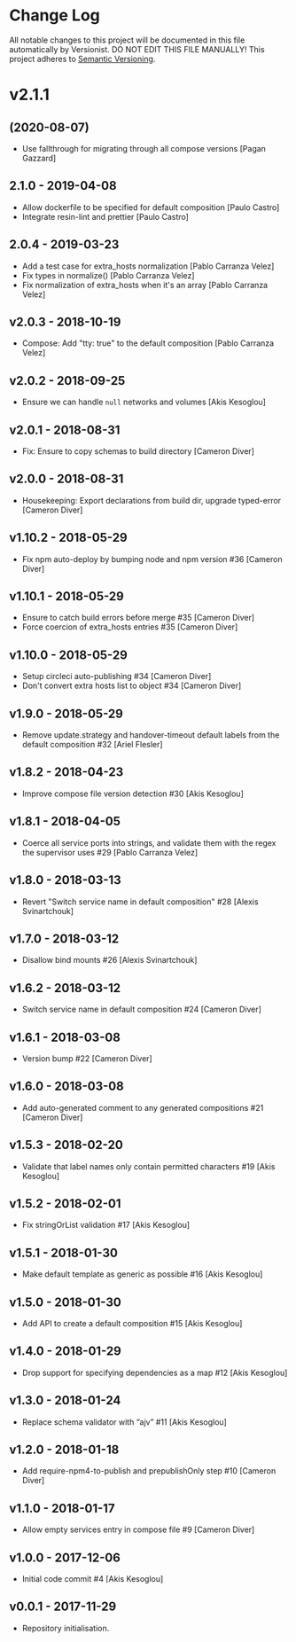 # Change Log

All notable changes to this project will be documented in this file
automatically by Versionist. DO NOT EDIT THIS FILE MANUALLY!
This project adheres to [Semantic Versioning](http://semver.org/).

# v2.1.1
## (2020-08-07)

* Use fallthrough for migrating through all compose versions [Pagan Gazzard]

## 2.1.0 - 2019-04-08

* Allow dockerfile to be specified for default composition [Paulo Castro]
* Integrate resin-lint and prettier [Paulo Castro]

## 2.0.4 - 2019-03-23

* Add a test case for extra_hosts normalization [Pablo Carranza Velez]
* Fix types in normalize() [Pablo Carranza Velez]
* Fix normalization of extra_hosts when it's an array [Pablo Carranza Velez]

## v2.0.3 - 2018-10-19

* Compose: Add "tty: true" to the default composition [Pablo Carranza Velez]

## v2.0.2 - 2018-09-25

* Ensure we can handle `null` networks and volumes [Akis Kesoglou]

## v2.0.1 - 2018-08-31

* Fix: Ensure to copy schemas to build directory [Cameron Diver]

## v2.0.0 - 2018-08-31

* Housekeeping: Export declarations from build dir, upgrade typed-error [Cameron Diver]

## v1.10.2 - 2018-05-29

* Fix npm auto-deploy by bumping node and npm version #36 [Cameron Diver]

## v1.10.1 - 2018-05-29

* Ensure to catch build errors before merge #35 [Cameron Diver]
* Force coercion of extra_hosts entries #35 [Cameron Diver]

## v1.10.0 - 2018-05-29

* Setup circleci auto-publishing #34 [Cameron Diver]
* Don't convert extra hosts list to object #34 [Cameron Diver]

## v1.9.0 - 2018-05-29

* Remove update.strategy and handover-timeout default labels from the default composition #32 [Ariel Flesler]

## v1.8.2 - 2018-04-23

* Improve compose file version detection #30 [Akis Kesoglou]

## v1.8.1 - 2018-04-05

* Coerce all service ports into strings, and validate them with the regex the supervisor uses #29 [Pablo Carranza Velez]

## v1.8.0 - 2018-03-13

* Revert "Switch service name in default composition" #28 [Alexis Svinartchouk]

## v1.7.0 - 2018-03-12

* Disallow bind mounts #26 [Alexis Svinartchouk]

## v1.6.2 - 2018-03-12

* Switch service name in default composition #24 [Cameron Diver]

## v1.6.1 - 2018-03-08

* Version bump #22 [Cameron Diver]

## v1.6.0 - 2018-03-08

* Add auto-generated comment to any generated compositions #21 [Cameron Diver]

## v1.5.3 - 2018-02-20

* Validate that label names only contain permitted characters #19 [Akis Kesoglou]

## v1.5.2 - 2018-02-01

* Fix stringOrList validation #17 [Akis Kesoglou]

## v1.5.1 - 2018-01-30

* Make default template as generic as possible #16 [Akis Kesoglou]

## v1.5.0 - 2018-01-30

* Add API to create a default composition #15 [Akis Kesoglou]

## v1.4.0 - 2018-01-29

* Drop support for specifying dependencies as a map #12 [Akis Kesoglou]

## v1.3.0 - 2018-01-24

* Replace schema validator with “ajv” #11 [Akis Kesoglou]

## v1.2.0 - 2018-01-18

* Add require-npm4-to-publish and prepublishOnly step #10 [Cameron Diver]

## v1.1.0 - 2018-01-17

* Allow empty services entry in compose file #9 [Cameron Diver]

## v1.0.0 - 2017-12-06

* Initial code commit #4 [Akis Kesoglou]

## v0.0.1 - 2017-11-29

* Repository initialisation.
